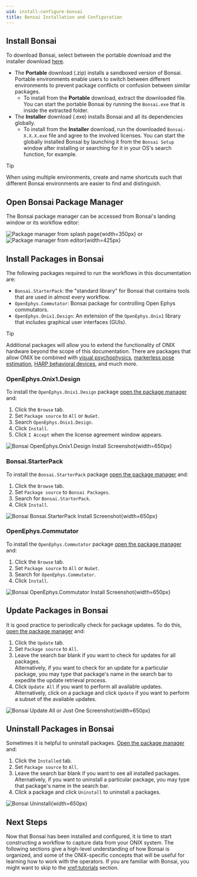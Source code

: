 ```yaml
---
uid: install-configure-bonsai
title: Bonsai Installation and Configuration
---
```


## Install Bonsai
To download Bonsai, select between the portable download and the installer download [here](https://bonsai-rx.org/docs/articles/installation.html).

*   The **Portable** download (.zip) installs a sandboxed version of Bonsai. Portable environments enable users to switch between different environments to prevent package conflicts or confusion between similar packages.
    *   To install from the **Portable** download, extract the downloaded file. You can start the portable Bonsai by running the `Bonsai.exe` that is inside the extracted folder.
*   The **Installer** download (.exe) installs Bonsai and all its dependencies globally.
    *   To install from the **Installer** download, run the downloaded `Bonsai-X.X.X.exe` file and agree to the involved licenses. You can start the globally installed Bonsai by launching it from the `Bonsai Setup` window after installing or searching for it in your OS's search function, for example. 

> [!TIP]
> When using multiple environments, create and name shortcuts such that different Bonsai environments are easier to find and distinguish. 

## Open Bonsai Package Manager
The Bonsai package manager can be accessed from Bonsai's landing window or its workflow editor:

![Package manager from splash page](../../images/bonsai-splash-page-package-manager-highlight.png){width=350px} or ![Package manager from editor](../../images/bonsai-editor-package-manager-highlight.png){width=425px}

## Install Packages in Bonsai
The following packages required to run the workflows in this documentation are:

* `Bonsai.StarterPack`: the "standard library" for Bonsai that contains tools that are used in almost every workflow.
* `OpenEphys.Commutator`: Bonsai package for controlling Open Ephys commutators.
* `OpenEphys.Onix1.Design`: An extension of the `OpenEphys.Onix1` library that includes graphical user interfaces (GUIs).

> [!TIP]
> Additional packages will allow you to extend the functionality of ONIX hardware beyond the scope of this documentation. There are packages that allow ONIX be combined with [visual psychophysics](https://bonsai-rx.org/docs/tutorials/vision-psychophysics.html), [markerless pose estimation](https://bonsai-rx.org/sleap/), [HARP behavioral devices](https://harp-tech.org/), and much more.

### OpenEphys.Onix1.Design

To install the `OpenEphys.Onix1.Design` package [open the package manager](#open-bonsai-package-manager) and:

1.  Click the `Browse` tab.
1.  Set `Package source` to `All` or `NuGet`.
1.  Search `OpenEphys.Onix1.Design`.
1.  Click `Install`.
1.  Click `I Accept` when the license agreement window appears.

![Bonsai OpenEphys.Onix1.Design Install Screenshot](../../images/bonsai-install-OpenEphys.Onix1.Design.webp){width=650px}

### Bonsai.StarterPack

To install the `Bonsai.StarterPack` package [open the package manager](#open-bonsai-package-manager) and:

1.  Click the `Browse` tab.
1.  Set `Package source` to `Bonsai Packages`.
1.  Search for `Bonsai.StarterPack`.
1.  Click `Install`.

![Bonsai Bonsai.StarterPack Install Screenshot](../../images/bonsai-install-Bonsai.StarterPack.webp){width=650px}

### OpenEphys.Commutator

To install the `OpenEphys.Commutator` package [open the package manager](#open-bonsai-package-manager) and:

1.  Click the `Browse` tab.
1.  Set `Package source` to `All` or `NuGet`.
1.  Search for `OpenEphys.Commutator`.
1.  Click `Install`.

![Bonsai OpenEphys.Commutator Install Screenshot](../../images/bonsai-install-OpenEphys.Commutator.webp){width=650px}

## Update Packages in Bonsai

It is good practice to periodically check for package updates. To do this, [open the package manager](#open-bonsai-package-manager) and:

1.  Click the `Update` tab.
1.  Set `Package source` to `All`.
1.  Leave the search bar blank if you want to check for updates for all packages.\
    Alternatively, if you want to check for an update for a particular package, you may type that package's name in the search bar to expedite the update retrieval process.
1.  Click `Update All` if you want to perform all available updates.\
    Alternatively, click on a package and click `Update` if you want to perform a subset of the available updates.

![Bonsai Update All or Just One Screenshot](../../images/bonsai-update.webp){width=650px}

## Uninstall Packages in Bonsai

Sometimes it is helpful to uninstall packages. [Open the package manager](#open-bonsai-package-manager) and:

1.  Click the `Installed` tab.
1.  Set `Package source` to `All`.
1.  Leave the search bar blank if you want to see all installed packages.\
    Alternatively, if you want to uninstall a particular package, you may type that package's name in the search bar.
1.  Click a package and click `Uninstall` to uninstall a packages.

![Bonsai Uninstall](../../images/bonsai-uninstall-Bonsai.OpenEphys.webp){width=650px}

## Next Steps

Now that Bonsai has been installed and configured, it is time to start constructing a workflow to capture data from your ONIX system. The following sections give a high-level understanding of how Bonsai is organized, and some of the ONIX-specific concepts that will be useful for learning how to work with the operators. If you are familiar with Bonsai, you might want to skip to the <xref:tutorials> section.

